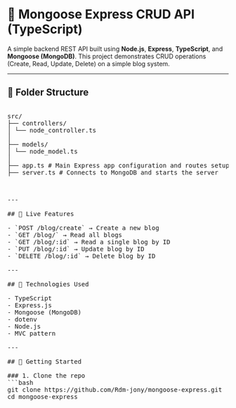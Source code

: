 
# 📝 Mongoose Express CRUD API (TypeScript)

A simple backend REST API built using **Node.js**, **Express**, **TypeScript**, and **Mongoose (MongoDB)**. This project demonstrates CRUD operations (Create, Read, Update, Delete) on a simple blog system.

---

## 📂 Folder Structure
<pre>

src/
├── controllers/
│ └── node_controller.ts
│
├── models/ 
│ └── node_model.ts
│
├── app.ts # Main Express app configuration and routes setup
├── server.ts # Connects to MongoDB and starts the server

<pre>

---

## 🔗 Live Features

- `POST /blog/create` → Create a new blog
- `GET /blog/` → Read all blogs
- `GET /blog/:id` → Read a single blog by ID
- `PUT /blog/:id` → Update blog by ID
- `DELETE /blog/:id` → Delete blog by ID

---

## 🧰 Technologies Used

- TypeScript
- Express.js
- Mongoose (MongoDB)
- dotenv
- Node.js
- MVC pattern

---

## 🚀 Getting Started

### 1. Clone the repo
```bash
git clone https://github.com/Rdm-jony/mongoose-express.git
cd mongoose-express
